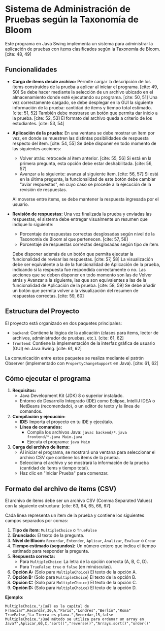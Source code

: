 # Sistema de Administración de Pruebas según la Taxonomía de Bloom

Este programa en Java Swing implementa un sistema para administrar la aplicación de pruebas con ítems clasificados según la Taxonomía de Bloom. [cite: 48, 49]

## Funcionalidades

* **Carga de ítems desde archivo:** Permite cargar la descripción de los ítems construidos de la prueba a aplicar al iniciar el programa. [cite: 49, 50] Se debe hacer mediante la selección de un archivo ubicado en el almacenamiento donde esté ejecutando su programa. [cite: 50, 51] Una vez correctamente cargado, se debe desplegar en la GUI la siguiente información de la prueba: cantidad de ítems y tiempo total estimado. [cite: 51, 52] También debe mostrarse un botón que permita dar inicio a la prueba. [cite: 52, 53] El formato del archivo queda a criterio de los estudiantes. [cite: 53, 54]
* **Aplicación de la prueba:** En una ventana se debe mostrar un ítem por vez, en donde se muestren las distintas posibilidades de respuesta respecto del ítem. [cite: 54, 55] Se debe disponer en todo momento de las siguientes acciones:

    * Volver atrás: retrocede al ítem anterior. [cite: 55, 56] Si está en la primera pregunta, esta opción debe estar deshabilitada. [cite: 56, 57]
    * Avanzar a la siguiente: avanza al siguiente ítem. [cite: 56, 57] Si está en la última pregunta, la funcionalidad de este botón debe cambiar "aviar respuestas", en cuyo caso se procede a la ejecución de la revisión de respuestas.

    Al moverse entre ítems, se debe mantener la respuesta ingresada por el usuario.
* **Revisión de respuestas:** Una vez finalizada la prueba y enviadas las respuestas, el sistema debe entregar visualmente un resumen que indique lo siguiente:

    * Porcentaje de respuestas correctas desglosadas según nivel de la Taxonomía de Bloom al que pertenecen. [cite: 57, 58]
    * Porcentaje de respuestas correctas desglosadas según tipo de ítem.

    Debe disponer además de un botón que permita ejecutar la funcionalidad de revisar las respuestas. [cite: 57, 58] La visualización debe ser equivalente a la de la funcionalidad de Aplicación de la prueba, indicando si la respuesta fue respondida correctamente o no. Las acciones que se deben disponer en todo momento son las de Volver atrás y Avanzar a la siguiente, las que son equivalentes a las de la funcionalidad de Aplicación de la prueba. [cite: 58, 59] Se debe añadir un botón que permita volver a la visualización del resumen de respuestas correctas. [cite: 59, 60]

## Estructura del Proyecto

El proyecto está organizado en dos paquetes principales:

* `backend`: Contiene la lógica de la aplicación (clases para ítems, lector de archivos, administrador de pruebas, etc.). [cite: 61, 62]
* `frontend`: Contiene la implementación de la interfaz gráfica de usuario (GUI) en Java Swing. [cite: 61, 62]

La comunicación entre estos paquetes se realiza mediante el patrón Observer (implementado con `PropertyChangeSupport` en Java). [cite: 61, 62]

## Cómo ejecutar el programa

1.  **Requisitos:**
    * Java Development Kit (JDK) 8 o superior instalado.
    * Entorno de Desarrollo Integrado (IDE) como Eclipse, IntelliJ IDEA o NetBeans (recomendado), o un editor de texto y la línea de comandos.
2.  **Compilación y ejecución:**
    * **IDE:** Importa el proyecto en tu IDE y ejecútalo.
    * **Línea de comandos:**
        * Compila los archivos Java: `javac backend/*.java frontend/*.java Main.java`
        * Ejecuta el programa: `java Main`
3.  **Carga del archivo de ítems:**
    * Al iniciar el programa, se mostrará una ventana para seleccionar el archivo CSV que contiene los ítems de la prueba.
    * Selecciona el archivo y se mostrará la información de la prueba (cantidad de ítems y tiempo total).
    * Haz clic en "Iniciar Prueba" para comenzar.

## Formato del archivo de ítems (CSV)

El archivo de ítems debe ser un archivo CSV (Comma Separated Values) con la siguiente estructura: [cite: 63, 64, 65, 66, 67]

Cada línea representa un ítem de la prueba y contiene los siguientes campos separados por comas:

1.  **Tipo de ítem:** `MultipleChoice` o `TrueFalse`
2.  **Enunciado:** El texto de la pregunta.
3.  **Nivel de Bloom:** `Recordar`, `Entender`, `Aplicar`, `Analizar`, `Evaluar` o `Crear`
4.  **Tiempo estimado (segundos):** Un número entero que indica el tiempo estimado para responder la pregunta.
5.  **Respuesta correcta:**
    * Para `MultipleChoice`: La letra de la opción correcta (A, B, C, D).
    * Para `TrueFalse`: `true` o `false` (en minúsculas).
6.  **Opción A:** (Solo para `MultipleChoice`) El texto de la opción A.
7.  **Opción B:** (Solo para `MultipleChoice`) El texto de la opción B.
8.  **Opción C:** (Solo para `MultipleChoice`) El texto de la opción C.
9.  **Opción D:** (Solo para `MultipleChoice`) El texto de la opción D.

**Ejemplo:**

```csv
MultipleChoice,"¿Cuál es la capital de Francia?",Recordar,30,A,"París","Londres","Berlín","Roma"
TrueFalse,"La Tierra es plana.",Recordar,15,false
MultipleChoice,"¿Qué método se utiliza para ordenar un array en Java?",Aplicar,60,C,"sort()","reverse()","Arrays.sort()","order()"